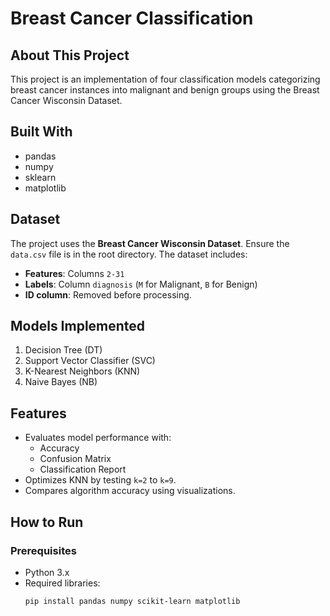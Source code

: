 # Breast Cancer Classification

## About This Project
This project is an implementation of four classification models categorizing breast cancer instances into malignant and benign groups using the Breast Cancer Wisconsin Dataset.

## Built With
- pandas
- numpy
- sklearn
- matplotlib

## Dataset
The project uses the **Breast Cancer Wisconsin Dataset**. Ensure the `data.csv` file is in the root directory. The dataset includes:
- **Features**: Columns `2-31`
- **Labels**: Column `diagnosis` (`M` for Malignant, `B` for Benign)
- **ID column**: Removed before processing.

## Models Implemented
1. Decision Tree (DT)
2. Support Vector Classifier (SVC)
3. K-Nearest Neighbors (KNN)
4. Naive Bayes (NB)

## Features
- Evaluates model performance with:
  - Accuracy
  - Confusion Matrix
  - Classification Report
- Optimizes KNN by testing `k=2` to `k=9`.
- Compares algorithm accuracy using visualizations.

## How to Run
### Prerequisites
- Python 3.x
- Required libraries:
  ```bash
  pip install pandas numpy scikit-learn matplotlib
